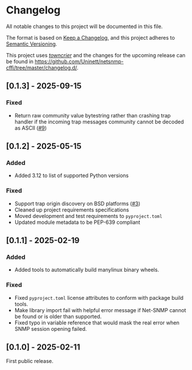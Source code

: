 # Changelog

All notable changes to this project will be documented in this file.

The format is based on [Keep a Changelog](https://keepachangelog.com/en/1.0.0/),
and this project adheres to [Semantic Versioning](https://semver.org/spec/v2.0.0.html).

This project uses [*towncrier*](https://towncrier.readthedocs.io/) and the
changes for the upcoming release can be found in
<https://github.com/Uninett/netsnmp-cffi/tree/master/changelog.d/>.

<!-- towncrier release notes start -->

## [0.1.3] - 2025-09-15

### Fixed

- Return raw community value bytestring rather than crashing trap handler if
  the incoming trap messages community cannot be decoded as ASCII
  ([#9](https://github.com/Uninett/netsnmp-cffi/pull/9))

## [0.1.2] - 2025-05-15

### Added

- Added 3.12 to list of supported Python versions

### Fixed

- Support trap origin discovery on BSD platforms ([#3](https://github.com/Uninett/netsnmp-cffi/issues/3))
- Cleaned up project requirements specifications
- Moved development and test requirements to `pyproject.toml`
- Updated module metadata to be PEP-639 compliant


## [0.1.1] - 2025-02-19

### Added

- Added tools to automatically build manylinux binary wheels.

### Fixed

- Fixed `pyproject.toml` license attributes to conform with package build
  tools.
- Make library import fail with helpful error message if Net-SNMP cannot be
  found or is older than supported.
- Fixed typo in variable reference that would mask the real error when SNMP
  session opening failed.

## [0.1.0] - 2025-02-11

First public release.
